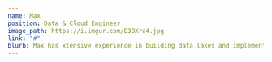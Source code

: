 ```yaml
---
name: Max
position: Data & Cloud Engineer
image_path: https://i.imgur.com/E3OXra4.jpg
link: "#"
blurb: Max has xtensive experience in building data lakes and implementing data models, data governance and Infrastructure as code
---
```

